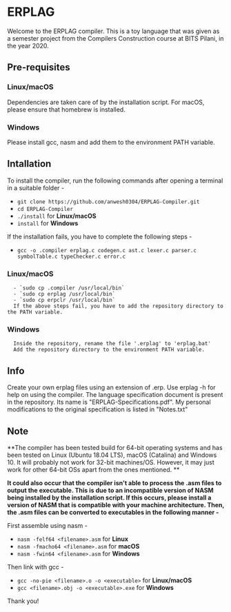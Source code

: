 # ERPLAG

Welcome to the ERPLAG compiler. This is a toy language that was given as a semester project from the Compilers Construction course at BITS Pilani, in the year 2020. 

## Pre-requisites

### Linux/macOS
Dependencies are taken care of by the installation script. For macOS, please ensure that homebrew is installed.

### Windows
Please install gcc, nasm and add them to the environment PATH variable.

## Intallation
To install the compiler, run the following commands after opening a terminal in a suitable folder -

   - `git clone https://github.com/anwesh0304/ERPLAG-Compiler.git`
   - `cd ERPLAG-Compiler`
   - `./install` for **Linux/macOS**
   - `install` for **Windows**

If the installation fails, you have to complete the following steps -
   - `gcc -o .compiler erplag.c codegen.c ast.c lexer.c parser.c symbolTable.c typeChecker.c error.c`
### Linux/macOS
      - `sudo cp .compiler /usr/local/bin`
      - `sudo cp erplag /usr/local/bin`
      - `sudo cp erpclr /usr/local/bin`
      If the above steps fail, you have to add the repository directory to the PATH variable.
### Windows
      Inside the repository, rename the file '.erplag' to 'erplag.bat'
      Add the repository directory to the environment PATH variable.
   
## Info
   
Create your own erplag files using an extension of .erp. Use erplag -h for help on using the compiler.
The language specification document is present in the repository. Its name is "ERPLAG-Specifications.pdf".
My personal modifications to the original specification is listed in "Notes.txt"

## Note
**The compiler has been tested build for 64-bit operating systems and has been tested on Linux (Ubuntu 18.04 LTS), macOS (Catalina) and Windows 10. It will probably not work for 32-bit machines/OS. However, it may just work for other 64-bit OSs apart from the ones mentioned. **

**It could also occur that the compiler isn't able to process the .asm files to output the executable. This is due to an incompatible version of NASM being installed by the installation script. If this occurs, please install a version of NASM that is compatible with your machine architecture. Then, the .asm files can be converted to executables in the following manner -**

First assemble using nasm -
   - `nasm -felf64 <filename>.asm` for **Linux**
   - `nasm -fmacho64 <filename>.asm` for **macOS**
   - `nasm -fwin64 <filename>.asm` for **Windows**
   
Then link with gcc -
   - `gcc -no-pie <filename>.o -o <executable>` for **Linux/macOS**
   - `gcc <filename>.obj -o <executable>.exe` for **Windows**

Thank you!
